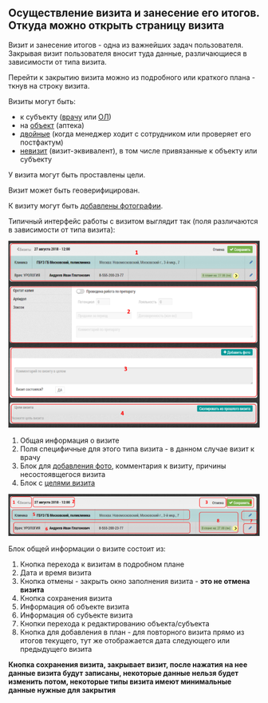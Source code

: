 ## Осуществление визита и занесение его итогов. Откуда можно открыть страницу визита

Визит и занесение итогов - одна из важнейших задач пользователя.
Закрывая визит пользователя вносит туда данные, 
различающиеся в зависимости от типа визита.

Перейти к закрытию визита можно из подробного 
или краткого плана - ткнув на строку визита.

Визиты могут быть:

  - к субъекту ([врачу](rep-visits-subject.md) или [ОЛ](rep-visits-ol.md))
  - на [объект](rep-visits-object.md) (аптека)
  - [двойные](rep-visits-double.md) (когда менеджер ходит с сотрудником или проверяет его постфактум)
  - [невизит](rep-visits-novisit.md) (визит-эквивалент), в том числе привязанные к объекту или субъекту

У визита могут быть проставлены цели.

Визит может быть геоверифицирован.

К визиту могут быть [добавлены фотографии](rep-visits-foto.md).


Типичный интерфейс работы с визитом выглядит так (поля различаются в зависимости от типа визита):

![](../images/rep-visits.png)

  1. Общая информация о визите
  2. Поля специфичные для этого типа визита - в данном случае визит к врачу
  3. Блок для [добавления фото](rep-visits-foto.md), комментария к визиту, причины несостоявщегося визита
  4. Блок с [целями визита](rep-visits-target.md)


![](../images/rep-visits-common.png)

Блок общей информации о визите состоит из:
  1. Кнопка перехода к визитам в подробном плане
  2. Дата и время визита
  3. Кнопка отмены - закрыть окно заполнения визита - **это не отмена визита**
  4. Кнопка сохранения визита
  5. Информация об объекте визита
  6. Информация об субъекте визита
  7. Кнопки перехода к редактированию объекта/субъекта
  8. Кнопка для добавления в план - для повторного визита прямо из итогов текущего,
  тут же отображается дата следующего или предыдущего визита
  
  
  **Кнопка сохранения визита, закрывает визит, 
     после нажатия на нее данные визита будут записаны,
     некоторые данные нельзя будет изменить потом,
    некоторые типы визита имеют минимальные данные нужные для закрытия**
